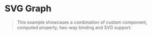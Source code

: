 # SVG Graph

> This example showcases a combination of custom component, computed property, two-way binding and SVG support.

<!-- <common-codepen-snippet title="Vue 3 SVG Graph Example" slug="XWdmLWM" tab="js,result" /> -->
